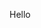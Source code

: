 <!DOCTYPE html>
<html>
  <head>
    <meta charset="utf-8">
    <style></style>
  </head>
  <body>
    <p id = "game">Hello</p>
  </body>
</html>
